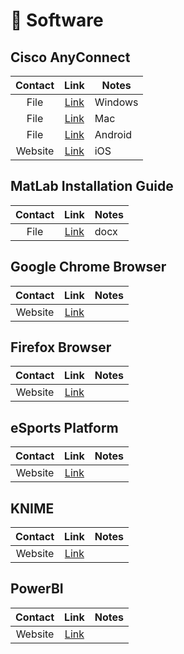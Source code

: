 # 📱 Software

## Cisco AnyConnect
| Contact | Link | Notes |
| :---: | :---: | --- |
| File | [Link](https://cdn.jsdelivr.net/gh/PhoenixTechProject/BNBUHandbook/docs/assets/software/acWin.exe) | Windows |
| File | [Link](https://cdn.jsdelivr.net/gh/PhoenixTechProject/BNBUHandbook/docs/assets/software/acMac.pkg) | Mac |
| File | [Link](https://cdn.jsdelivr.net/gh/PhoenixTechProject/BNBUHandbook/docs/assets/software/acAndroid.apk) | Android |
| Website | [Link](https://apps.apple.com/cn/app/cisco-secure-client/id1135064690) | iOS |

## MatLab Installation Guide
| Contact | Link | Notes |
| :---: | :---: | --- |
| File | [Link](https://cdn.jsdelivr.net/gh/PhoenixTechProject/BNBUHandbook/docs/assets/file/matlabintro.docx) | docx |

## Google Chrome Browser
| Contact | Link | Notes |
| :---: | :---: | --- |
| Website | [Link](https://www.google.cn/chrome/) |  |

## Firefox Browser
| Contact | Link | Notes |
| :---: | :---: | --- |
| Website | [Link](https://www.firefox.com/en-US/?redirect_source=mozilla-org&utm_campaign=SET_DEFAULT_BROWSER) |  |

## eSports Platform
| Contact | Link | Notes |
| :---: | :---: | --- |
| Website | [Link](https://store.steampowered.com/about/) |  |

## KNIME
| Contact | Link | Notes |
| :---: | :---: | --- |
| Website | [Link](https://www.knime.com/downloads) |  |

## PowerBI
| Contact | Link | Notes |
| :---: | :---: | --- |
| Website | [Link](https://www.microsoft.com/zh-tw/power-platform/products/power-bi/) |  |
